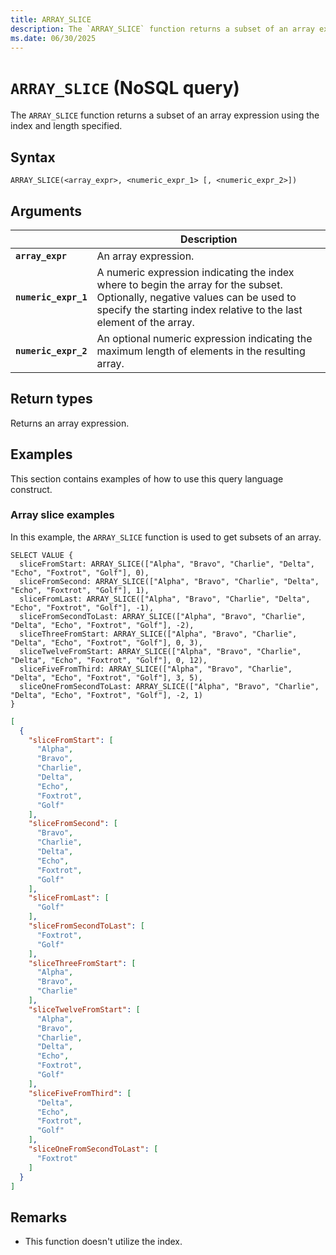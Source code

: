 ```yaml
---
title: ARRAY_SLICE
description: The `ARRAY_SLICE` function returns a subset of an array expression using the index and length specified.
ms.date: 06/30/2025
---
```


# `ARRAY_SLICE` (NoSQL query)

The `ARRAY_SLICE` function returns a subset of an array expression using the index and length specified.

## Syntax

```nosql
ARRAY_SLICE(<array_expr>, <numeric_expr_1> [, <numeric_expr_2>])
```

## Arguments

| | Description |
| --- | --- |
| **`array_expr`** | An array expression. |
| **`numeric_expr_1`** | A numeric expression indicating the index where to begin the array for the subset. Optionally, negative values can be used to specify the starting index relative to the last element of the array. |
| **`numeric_expr_2`** | An optional numeric expression indicating the maximum length of elements in the resulting array. |

## Return types

Returns an array expression.

## Examples

This section contains examples of how to use this query language construct.

### Array slice examples

In this example, the `ARRAY_SLICE` function is used to get subsets of an array.

```nosql
SELECT VALUE {
  sliceFromStart: ARRAY_SLICE(["Alpha", "Bravo", "Charlie", "Delta", "Echo", "Foxtrot", "Golf"], 0),
  sliceFromSecond: ARRAY_SLICE(["Alpha", "Bravo", "Charlie", "Delta", "Echo", "Foxtrot", "Golf"], 1),
  sliceFromLast: ARRAY_SLICE(["Alpha", "Bravo", "Charlie", "Delta", "Echo", "Foxtrot", "Golf"], -1),
  sliceFromSecondToLast: ARRAY_SLICE(["Alpha", "Bravo", "Charlie", "Delta", "Echo", "Foxtrot", "Golf"], -2),
  sliceThreeFromStart: ARRAY_SLICE(["Alpha", "Bravo", "Charlie", "Delta", "Echo", "Foxtrot", "Golf"], 0, 3),
  sliceTwelveFromStart: ARRAY_SLICE(["Alpha", "Bravo", "Charlie", "Delta", "Echo", "Foxtrot", "Golf"], 0, 12),
  sliceFiveFromThird: ARRAY_SLICE(["Alpha", "Bravo", "Charlie", "Delta", "Echo", "Foxtrot", "Golf"], 3, 5),
  sliceOneFromSecondToLast: ARRAY_SLICE(["Alpha", "Bravo", "Charlie", "Delta", "Echo", "Foxtrot", "Golf"], -2, 1)
}
```

```json
[
  {
    "sliceFromStart": [
      "Alpha",
      "Bravo",
      "Charlie",
      "Delta",
      "Echo",
      "Foxtrot",
      "Golf"
    ],
    "sliceFromSecond": [
      "Bravo",
      "Charlie",
      "Delta",
      "Echo",
      "Foxtrot",
      "Golf"
    ],
    "sliceFromLast": [
      "Golf"
    ],
    "sliceFromSecondToLast": [
      "Foxtrot",
      "Golf"
    ],
    "sliceThreeFromStart": [
      "Alpha",
      "Bravo",
      "Charlie"
    ],
    "sliceTwelveFromStart": [
      "Alpha",
      "Bravo",
      "Charlie",
      "Delta",
      "Echo",
      "Foxtrot",
      "Golf"
    ],
    "sliceFiveFromThird": [
      "Delta",
      "Echo",
      "Foxtrot",
      "Golf"
    ],
    "sliceOneFromSecondToLast": [
      "Foxtrot"
    ]
  }
]
```

## Remarks

- This function doesn't utilize the index.
